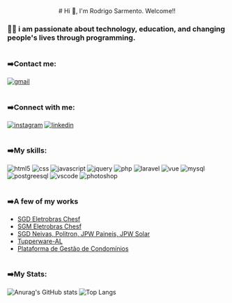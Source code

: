 <center># Hi 👋, I'm Rodrigo Sarmento. Welcome!!</center>

### 👨‍💻 i am passionate about technology, education, and changing people's lives through programming.

#

### ➡️Contact me:

[![gmail](https://img.shields.io/badge/Gmail-D14836?style=for-the-badge&logo=gmail&logoColor=white)](mailto:rodrigoasn@gmail.com)

<!-- [![whatsapp](https://img.shields.io/badge/WhatsApp-25D366?style=for-the-badge&logo=whatsapp&logoColor=white)](https://api.whatsapp.com/send?phone=+5582999979781&text=Ol%C3%A1%20Rodrigo,%20te%20achei%20pelo%20github.) -->

#

### ➡️Connect with me:

[![instagram](https://img.shields.io/badge/Instagram-E4405F?style=for-the-badge&logo=instagram&logoColor=white)](https://www.instagram.com/rodrigo_asn/) [![linkedin](https://img.shields.io/badge/LinkedIn-0077B5?style=for-the-badge&logo=linkedin&logoColor=white)](https://www.linkedin.com/in/rodrigoasn/)

#

### ➡️My skills:

![html5](https://img.shields.io/badge/HTML5-E34F26?style=for-the-badge&logo=html5&logoColor=white) ![css](https://img.shields.io/badge/CSS-239120?&style=for-the-badge&logo=css3&logoColor=white) ![javascript](https://img.shields.io/badge/JavaScript-F7DF1E?style=for-the-badge&logo=javascript&logoColor=black) ![jquery](https://img.shields.io/badge/jQuery-0769AD?style=for-the-badge&logo=jquery&logoColor=white) ![php](https://img.shields.io/badge/PHP-777BB4?style=for-the-badge&logo=php&logoColor=white) ![laravel](https://img.shields.io/badge/Laravel-FF2D20?style=for-the-badge&logo=laravel&logoColor=white) ![vue](https://img.shields.io/badge/Vue.js-35495E?style=for-the-badge&logo=vue.js&logoColor=4FC08D) ![mysql](https://img.shields.io/badge/MySQL-00000F?style=for-the-badge&logo=mysql&logoColor=white) ![postgreesql](https://img.shields.io/badge/PostgreSQL-316192?style=for-the-badge&logo=postgresql&logoColor=white) ![vscode](https://img.shields.io/badge/Visual_Studio_Code-0078D4?style=for-the-badge&logo=visual%20studio%20code&logoColor=white) ![photoshop](https://img.shields.io/badge/Adobe%20Photoshop-31A8FF?style=for-the-badge&logo=Adobe%20Photoshop&logoColor=black)

#

### ➡️A few of my works

- [SGD Eletrobras Chesf](https://sgdchesf.pubye.info/)</br>
- [SGM Eletrobras Chesf](https://sgmchesf.pubye.info/)</br>
- [SGD Neivas, Politron, JPW Paineis, JPW Solar](https://neivas.pubye.info/)</br>
- [Tupperware-AL](https://tupperware.pubye.info/)</br>
- [Plataforma de Gestão de Condomínios](https://sgac.pubye.info/)</br>

#

### ➡️My Stats:

![Anurag's GitHub stats](https://github-readme-stats.vercel.app/api?username=rodrigoasn&show_icons=true&theme=merko) ![Top Langs](https://github-readme-stats.vercel.app/api/top-langs/?username=rodrigoasn&langs_count=8)
